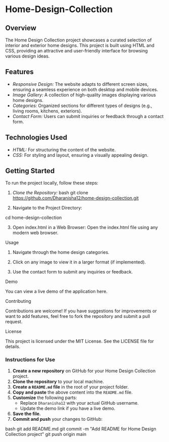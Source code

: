# Home-Design-Collection
## Overview

The Home Design Collection project showcases a curated selection of interior and exterior home designs. This project is built using HTML and CSS, providing an attractive and user-friendly interface for browsing various design ideas.

## Features

- *Responsive Design:* The website adapts to different screen sizes, ensuring a seamless experience on both desktop and mobile devices.
- *Image Gallery:* A collection of high-quality images displaying various home designs.
- *Categories:* Organized sections for different types of designs (e.g., living rooms, kitchens, exteriors).
- *Contact Form:* Users can submit inquiries or feedback through a contact form.

## Technologies Used

- *HTML:* For structuring the content of the website.
- *CSS:* For styling and layout, ensuring a visually appealing design.

## Getting Started

To run the project locally, follow these steps:

1. *Clone the Repository:*
   bash
   git clone https://github.com/Dharanisha12/home-design-collection.git

2. Navigate to the Project Directory:

cd home-design-collection


3. Open index.html in a Web Browser: Open the index.html file using any modern web browser.



Usage

1. Navigate through the home design categories.


2. Click on any image to view it in a larger format (if implemented).


3. Use the contact form to submit any inquiries or feedback.



Demo

You can view a live demo of the application here.

Contributing

Contributions are welcome! If you have suggestions for improvements or want to add features, feel free to fork the repository and submit a pull request.

License

This project is licensed under the MIT License. See the LICENSE file for details.

### Instructions for Use

1. **Create a new repository** on GitHub for your Home Design Collection project.
2. **Clone the repository** to your local machine.
3. **Create a `README.md` file** in the root of your project folder.
4. **Copy and paste** the above content into the `README.md` file.
5. **Customize** the following parts:
   - Replace `Dharanisha12` with your actual GitHub username.
   - Update the demo link if you have a live demo.
6. **Save the file.**
7. **Commit and push** your changes to GitHub:

bash
git add README.md
git commit -m "Add README for Home Design Collection project"
git push origin main
